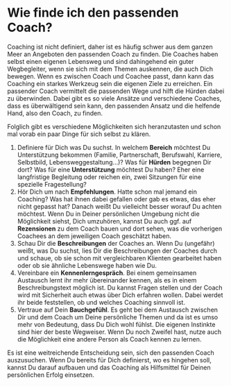 # Wie finde ich den passenden Coach?
Coaching ist nicht definiert, daher ist es häufig schwer aus dem ganzen Meer an Angeboten den passenden Coach zu finden. Die Coaches haben selbst einen eigenen Lebensweg und sind dahingehend ein guter Wegbegleiter, wenn sie sich mit dem Themen auskennen, die auch Dich bewegen. Wenn es zwischen Coach und Coachee passt, dann kann das Coaching ein starkes Werkzeug sein die eigenen Ziele zu erreichen. Ein passender Coach vermittelt die passenden Wege und hilft die Hürden dabei zu überwinden. Dabei gibt es so viele Ansätze und verschiedene Coaches, dass es überwältigend sein kann, den passenden Ansatz und die helfende Hand, also den Coach, zu finden.

Folglich gibt es verschiedene Möglichkeiten sich heranzutasten und schon mal vorab ein paar Dinge für sich selbst zu klären.

1. Definiere für Dich was Du suchst. In welchem **Bereich** möchtest Du Unterstützung bekommen (Familie, Partnerschaft, Berufswahl, Karriere, Selbstbild, Lebensweggestaltung…)? Was für **Hürden** begegnen Dir dort? Was für eine **Unterstützung** möchtest Du haben? Eher eine langfristige Begleitung oder reichen ein, zwei Sitzungen für eine spezielle Fragestellung?
2. Hör Dich um nach **Empfehlungen**. Hatte schon mal jemand ein Coaching? Was hat ihnen dabei gefallen oder gab es etwas, das eher nicht gepasst hat? Danach weißt Du vielleicht besser worauf Du achten möchtest. Wenn Du in Deiner persönlichen Umgebung nicht die Möglichkeit siehst, Dich umzuhören, kannst Du auch ggf. auf **Rezensionen** zu dem Coach bauen und dort sehen, was die vorherigen Coachees an dem jeweiligen Coach geschätzt haben.
3. Schau Dir die **Beschreibungen** der Coaches an. Wenn Du (ungefähr) weißt, was Du suchst, lies Dir die Beschreibungen der Coaches durch und schaue, ob sie schon mit vergleichbaren Klienten gearbeitet haben oder ob sie ähnliche Lebenswege haben wie Du.
4. Vereinbare ein **Kennenlerngespräch**. Bei einem gemeinsamen Austausch lernt ihr mehr übereinander kennen, als es in einem Beschreibungstext möglich ist. Du kannst Fragen stellen und der Coach wird mit Sicherheit auch etwas über Dich erfahren wollen. Dabei werdet ihr beide feststellen, ob und welches Coaching sinnvoll ist.
5. Vertraue auf Dein **Bauchgefühl**. Es geht bei dem Austausch zwischen Dir und dem Coach um Deine persönliche Themen und da ist es umso mehr von Bedeutung, dass Du Dich wohl fühlst. Die eigenen Instinkte sind hier der beste Wegweiser. Wenn Du noch Zweifel hast, nutze auch die Möglichkeit eine andere Person als Coach kennen zu lernen.

Es ist eine weitreichende Entscheidung sein, sich den passenden Coach auszusuchen. Wenn Du bereits für Dich definierst, wo es hingehen soll, kannst Du darauf aufbauen und das Coaching als Hilfsmittel für Deinen persönlichen Erfolg einsetzen.